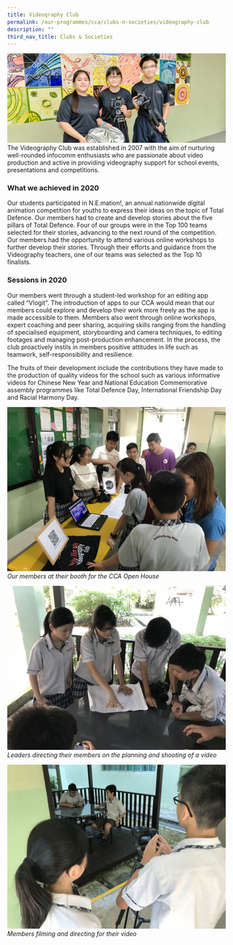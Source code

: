 ```yaml
---
title: Videography Club
permalink: /our-programmes/cca/clubs-n-societies/videography-club
description: ""
third_nav_title: Clubs & Societies
---
```

![](/images/videography2019.jpg)
The Videography Club was established in 2007 with the aim of nurturing well-rounded infocomm enthusiasts who are passionate about video production and active in providing videography support for school events, presentations and competitions.

  

### What we achieved in 2020

Our students participated in N.E.mation!, an annual nationwide digital animation competition for youths to express their ideas on the topic of Total Defence. Our members had to create and develop stories about the five pillars of Total Defence. Four of our groups were in the Top 100 teams selected for their stories, advancing to the next round of the competition. Our members had the opportunity to attend various online workshops to further develop their stories. Through their efforts and guidance from the Videography teachers, one of our teams was selected as the Top 10 finalists. 

  

### Sessions in 2020

Our members went through a student-led workshop for an editing app called “Vlogit”. The introduction of apps to our CCA would mean that our members could explore and develop their work more freely as the app is made accessible to them. Members also went through online workshops, expert coaching and peer sharing, acquiring skills ranging from the handling of specialised equipment, storyboarding and camera techniques, to editing footages and managing post-production enhancement. In the process, the club proactively instils in members positive attitudes in life such as teamwork, self-responsibility and resilience.

  

The fruits of their development include the contributions they have made to the production of quality videos for the school such as various informative videos for Chinese New Year and National Education Commemorative assembly programmes like Total Defence Day, International Friendship Day and Racial Harmony Day.

![](/images/Our%20members%20at%20their%20booth%20for%20the%20CCA%20Open%20House.jpg)
*Our members at their booth for the CCA Open House*

![](/images/Leaders%20directing%20their%20members%20on%20the%20planning%20and%20shooting%20of%20a%20video.jpg)
*Leaders directing their members on the planning and shooting of a video*


![](/images/Members%20filming%20and%20directing%20for%20their%20video.jpg)
*Members filming and directing for their video*